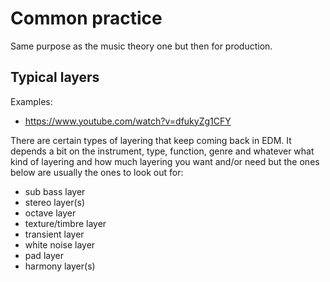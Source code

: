 # Common practice
Same purpose as the music theory one but then for production.

## Typical layers
Examples:
- https://www.youtube.com/watch?v=dfukyZg1CFY

There are certain types of layering that keep coming back in EDM. It depends a bit on the instrument, type, function, genre and whatever what kind of layering and how much layering you want and/or need but the ones below are usually the ones to look out for:

- sub bass layer
- stereo layer(s)
- octave layer
- texture/timbre layer
- transient layer
- white noise layer
- pad layer
- harmony layer(s)
